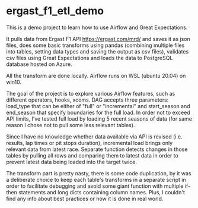 # ergast_f1_etl_demo

This is a demo project to learn how to use Airflow and Great Expectations.

It pulls data from Ergast F1 API https://ergast.com/mrd/ and saves it as json files, does some basic transforms using pandas (combining multiple files into tables, setting data types and saving the output as csv files), validates csv files using Great Expectations and loads the data to PostgreSQL database hosted on Azure.

All the transform are done locally. Airflow runs on WSL (ubuntu 20.04) on win10.

The goal of the project is to explore various Airflow features, such as different operators, hooks, xcoms. DAG accepts three parameters: load_type that can be either of "full" or "incremental" and start_season and end_season that specify boundaries for the full load. In order not to exceed API limits, I've tested full load by loading 5 recent seasons of data (for same reason I chose not to pull some less relevant tables).

Since I have no knowledge whether data available via API is revised (i.e. results, lap times or pit stops duration), incremental load brings only relevant data from latest race. Separate function detects changes in those tables by pulling all rows and comparing them to latest data in order to prevent latest data being loaded into the target twice.

The transform part is pretty nasty, there is some code duplication, by it was a deliberate choice to keep each table's transforms in a separate script in order to facilitate debugging and avoid some giant function with multiple if-then statements and long dicts containing column names. Plus, I couldn't find any info about best practices or how it is done in real world.
